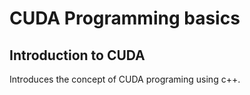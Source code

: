 # CUDA Programming basics

Introduction to CUDA
---

Introduces the concept of CUDA programing using c++. 
